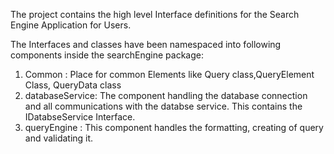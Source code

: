 The project contains the high level Interface definitions for the Search Engine Application for Users.

The Interfaces and classes have been namespaced into following components inside the searchEngine package:
1. Common : Place for common Elements like Query class,QueryElement Class, QueryData class
2. databaseService: The component handling the database connection and all communications with the databse service. This contains the IDatabseService Interface.
3. queryEngine : This component handles the formatting, creating of query and validating it. 
 